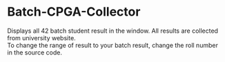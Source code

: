 # Batch-CPGA-Collector
Displays all 42 batch student result in the window. All results are collected from university website.<br>
To change the range of result to your batch result, change the roll number in the source code.
